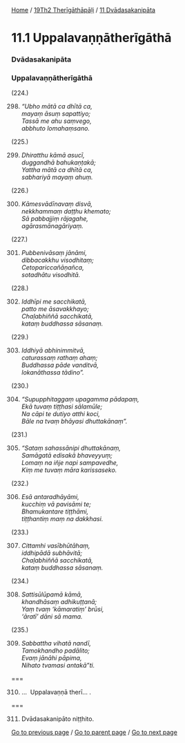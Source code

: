 
[Home](/) / [19Th2 Therīgāthāpāḷi](/tipitaka/19Th2.md) / [11 Dvādasakanipāta](/tipitaka/19Th2/11.md)

# 11.1 Uppalavaṇṇātherīgāthā

### Dvādasakanipāta

### Uppalavaṇṇātherīgāthā

(224.)

298. _“Ubho mātā ca dhītā ca,_  
_mayaṃ āsuṃ sapattiyo;_  
_Tassā me ahu saṃvego,_  
_abbhuto lomahaṃsano._  


(225.)

299. _Dhiratthu kāmā asucī,_  
_duggandhā bahukaṇṭakā;_  
_Yattha mātā ca dhītā ca,_  
_sabhariyā mayaṃ ahuṃ._  


(226.)

300. _Kāmesvādīnavaṃ disvā,_  
_nekkhammaṃ daṭṭhu khemato;_  
_Sā pabbajjiṃ rājagahe,_  
_agārasmānagāriyaṃ._  


(227.)

301. _Pubbenivāsaṃ jānāmi,_  
_dibbacakkhu visodhitaṃ;_  
_Cetopariccañāṇañca,_  
_sotadhātu visodhitā._  


(228.)

302. _Iddhīpi me sacchikatā,_  
_patto me āsavakkhayo;_  
_Chaḷabhiññā sacchikatā,_  
_kataṃ buddhassa sāsanaṃ._  


(229.)

303. _Iddhiyā abhinimmitvā,_  
_caturassaṃ rathaṃ ahaṃ;_  
_Buddhassa pāde vanditvā,_  
_lokanāthassa tādino”._  


(230.)

304. _“Supupphitaggaṃ upagamma pādapaṃ,_  
_Ekā tuvaṃ tiṭṭhasi sālamūle;_  
_Na cāpi te dutiyo atthi koci,_  
_Bāle na tvaṃ bhāyasi dhuttakānaṃ”._  


(231.)

305. _“Sataṃ sahassānipi dhuttakānaṃ,_  
_Samāgatā edisakā bhaveyyuṃ;_  
_Lomaṃ na iñje napi sampavedhe,_  
_Kiṃ me tuvaṃ māra karissaseko._  


(232.)

306. _Esā antaradhāyāmi,_  
_kucchiṃ vā pavisāmi te;_  
_Bhamukantare tiṭṭhāmi,_  
_tiṭṭhantiṃ maṃ na dakkhasi._  


(233.)

307. _Cittamhi vasībhūtāhaṃ,_  
_iddhipādā subhāvitā;_  
_Chaḷabhiññā sacchikatā,_  
_kataṃ buddhassa sāsanaṃ._  


(234.)

308. _Sattisūlūpamā kāmā,_  
_khandhāsaṃ adhikuṭṭanā;_  
_Yaṃ tvaṃ ‘kāmaratiṃ’ brūsi,_  
_‘āratī’ dāni sā mama._  


(235.)

309. _Sabbattha vihatā nandī,_  
_Tamokhandho padālito;_  
_Evaṃ jānāhi pāpima,_  
_Nihato tvamasi antakā”ti._  


===

310. …  Uppalavaṇṇā therī… .



===

311. Dvādasakanipāto niṭṭhito.



[Go to previous page](/tipitaka/19Th2/11.md) / [Go to parent page](/tipitaka/19Th2/11.md) / [Go to next page](/tipitaka/19Th2/12.md)


